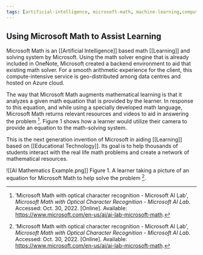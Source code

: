 ```yaml
---
tags: [artificial-intelligence, microsoft-math, machine-learning,computer-vision,mathematical-learning]
---
```


## Using Microsoft Math to Assist Learning

Microsoft Math is an [[Artificial Intelligence]] based math [[Learning]] and solving system by Microsoft. Using the math solver engine that is already included in OneNote, Microsoft created a backend environment to aid that existing math solver. For a smooth arithmetic experience for the client, this compute-intensive service is geo-distributed among data centres and hosted on Azure cloud.

The way that Microsoft Math augments mathematical learning is that it analyzes a given math equation that is provided by the learner.  In response to this equation, and while using a specially developed math language, Microsoft Math returns relevant resources and videos to aid in answering the problem [^1].  Figure 1 shows how a learner would utilize their camera to provide an equation to the math-solving system.

This is the next generation invention of Microsoft in aiding [[Learning]] based on [[Educational Technology]]. Its goal is to help thousands of students interact with the real life math problems and create a network of mathematical resources.

![[AI Mathematics Example.png]]
Figure 1. A learner taking a picture of an equation for Microsoft Math to help solve the problem [^1].

[^1]: ‘Microsoft Math with optical character recognition - Microsoft AI Lab', _Microsoft Math with Optical Character Recognition - Microsoft AI Lab_. Accessed: Oct. 30, 2022. [Online]. Available: https://www.microsoft.com/en-us/ai/ai-lab-microsoft-math.